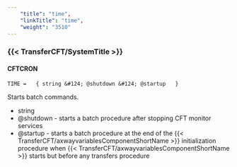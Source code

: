 ```yaml
---
    "title": "time",
    "linkTitle": "time",
    "weight": "3510"
---
```

<span id="time"></span>

### {{< TransferCFT/SystemTitle  >}}

#### CFTCRON

`TIME =   { string &#124; @shutdown &#124; @startup   }`

Starts batch
commands.

- string
- @shutdown - starts a batch procedure after stopping CFT monitor services
- @startup - starts a batch procedure at the end of the {{< TransferCFT/axwayvariablesComponentShortName  >}} initialization
    procedure when {{< TransferCFT/axwayvariablesComponentShortName  >}} starts but before any transfers procedure
